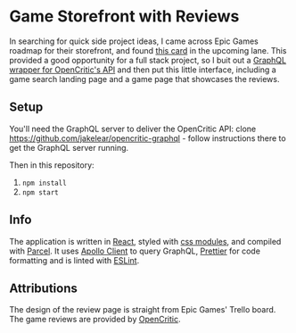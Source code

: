 # Game Storefront with Reviews

In searching for quick side project ideas, I came across Epic Games roadmap for their storefront, and found [this card](https://trello.com/c/T3KOjGRj/152-critic-reviews) in the upcoming lane. This provided a good opportunity for a full stack project, so I buit out a [GraphQL wrapper for OpenCritic's API](https://github.com/jakelear/opencritic-graphql) and then put this little interface, including a game search landing page and a game page that showcases the reviews.

## Setup

You'll need the GraphQL server to deliver the OpenCritic API: clone https://github.com/jakelear/opencritic-graphql - follow instructions there to get the GraphQL server running.

Then in this repository:

1. `npm install`
2. `npm start`

## Info

The application is written in [React](https://reactjs.org/), styled with [css modules](https://github.com/css-modules/css-modules), and compiled with [Parcel](https://parceljs.org/). It uses [Apollo Client](https://github.com/apollographql/apollo-client) to query GraphQL, [Prettier](https://prettier.io/) for code formatting and is linted with [ESLint](https://eslint.org/).

## Attributions

The design of the review page is straight from Epic Games' Trello board.
The game reviews are provided by [OpenCritic](https://opencritic.com).
